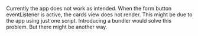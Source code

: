 Currently the app does not work as intended.
When the form button eventListener is active, the cards
view does not render. This might be due to the app using just
one script. Introducing a bundler would solve this problem.
But there might be another way.
